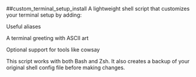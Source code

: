 ##custom_terminal_setup_install
A lightweight shell script that customizes your terminal setup by adding:

Useful aliases

A terminal greeting with ASCII art

Optional support for tools like cowsay

This script works with both Bash and Zsh. It also creates a backup of your original shell config file before making changes.

